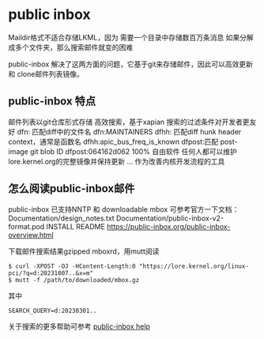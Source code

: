 # public inbox

Maildir格式不适合存储LKML，因为
 需要一个目录中存储数百万条消息
 如果分解成多个文件夹，那么搜索邮件就变的困难

public-inbox 解决了这两方面的问题，它基于git来存储邮件，因此可以高效更新和
 clone邮件列表镜像。

## public-inbox 特点

邮件列表以git仓库形式存储
高效搜索，基于xapian
搜索的过滤条件对开发者更友好
  dfn: 匹配diff中的文件名
   dfn:MAINTAINERS
  dfhh: 匹配diff hunk header context，通常是函数名
   dfhh:apic_bus_freq_is_known
  dfpost:匹配 post-image git blob ID
   dfpost:064162d062
100% 自由软件
任何人都可以维护lore.kernel.org的完整镜像并保持更新
...
作为改善内核开发流程的工具

## 怎么阅读public-inbox邮件

public-inbox 已支持NNTP 和 downloadable mbox
可参考官方一下文档：
  Documentation/design_notes.txt
  Documentation/public-inbox-v2-format.pod
  INSTALL
  README
  https://public-inbox.org/public-inbox-overview.html


下载邮件搜索结果gzipped mboxrd，用mutt阅读

```
$ curl -XPOST -OJ -HContent-Length:0 "https://lore.kernel.org/linux-pci/?q=d:20231007..&x=m"
$ mutt -f /path/to/downloaded/mbox.gz
```

其中

```
SEARCH_QUERY=d:20230301..
```
关于搜索的更多帮助可参考 [public-inbox help](https://lore.kernel.org/linux-riscv/_/text/help/)


